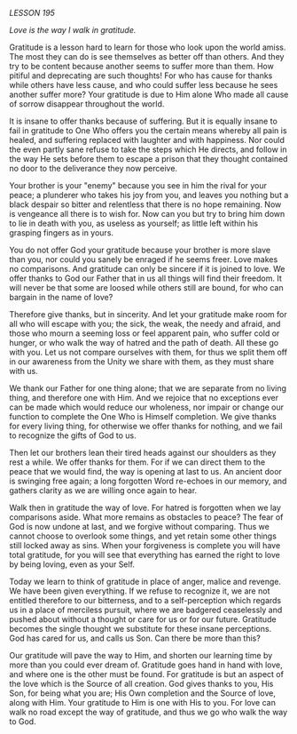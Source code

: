 *LESSON 195*

*Love is the way I walk in gratitude.*

Gratitude is a lesson hard to learn for those who look upon the world amiss. The most they can do is see themselves as better off than others. And they try to be content because another seems to suffer more than them. How pitiful and deprecating are such thoughts! For who has cause for thanks while others have less cause, and who could suffer less because he sees another suffer more? Your gratitude is due to Him alone Who made all cause of sorrow disappear throughout the world.

It is insane to offer thanks because of suffering. But it is equally insane to fail in gratitude to One Who offers you the certain means whereby all pain is healed, and suffering replaced with laughter and with happiness. Nor could the even partly sane refuse to take the steps which He directs, and follow in the way He sets before them to escape a prison that they thought contained no door to the deliverance they now perceive.

Your brother is your "enemy" because you see in him the rival for your peace; a plunderer who takes his joy from you, and leaves you nothing but a black despair so bitter and relentless that there is no hope remaining. Now is vengeance all there is to wish for. Now can you but try to bring him down to lie in death with you, as useless as yourself; as little left within his grasping fingers as in yours.

You do not offer God your gratitude because your brother is more slave than you, nor could you sanely be enraged if he seems freer. Love makes no comparisons. And gratitude can only be sincere if it is joined to love. We offer thanks to God our Father that in us all things will find their freedom. It will never be that some are loosed while others still are bound, for who can bargain in the name of love?

Therefore give thanks, but in sincerity. And let your gratitude make room for all who will escape with you; the sick, the weak, the needy and afraid, and those who mourn a seeming loss or feel apparent pain, who suffer cold or hunger, or who walk the way of hatred and the path of death. All these go with you. Let us not compare ourselves with them, for thus we split them off in our awareness from the Unity we share with them, as they must share with us.

We thank our Father for one thing alone; that we are separate from no living thing, and therefore one with Him. And we rejoice that no exceptions ever can be made which would reduce our wholeness, nor impair or change our function to complete the One Who is Himself completion. We give thanks for every living thing, for otherwise we offer thanks for nothing, and we fail to recognize the gifts of God to us.

Then let our brothers lean their tired heads against our shoulders as they rest a while. We offer thanks for them. For if we can direct them to the peace that we would find, the way is opening at last to us. An ancient door is swinging free again; a long forgotten Word re-echoes in our memory, and gathers clarity as we are willing once again to hear.

Walk then in gratitude the way of love. For hatred is forgotten when we lay comparisons aside. What more remains as obstacles to peace? The fear of God is now undone at last, and we forgive without comparing. Thus we cannot choose to overlook some things, and yet retain some other things still locked away as sins. When your forgiveness is complete you will have total gratitude, for you will see that everything has earned the right to love by being loving, even as your Self.

Today we learn to think of gratitude in place of anger, malice and revenge. We have been given everything. If we refuse to recognize it, we are not entitled therefore to our bitterness, and to a self-perception which regards us in a place of merciless pursuit, where we are badgered ceaselessly and pushed about without a thought or care for us or for our future. Gratitude becomes the single thought we substitute for these insane perceptions. God has cared for us, and calls us Son. Can there be more than this?

Our gratitude will pave the way to Him, and shorten our learning time by more than you could ever dream of. Gratitude goes hand in hand with love, and where one is the other must be found. For gratitude is but an aspect of the love which is the Source of all creation. God gives thanks to you, His Son, for being what you are; His Own completion and the Source of love, along with Him. Your gratitude to Him is one with His to you. For love can walk no road except the way of gratitude, and thus we go who walk the way to God.